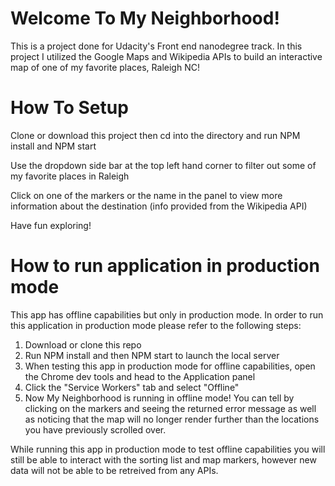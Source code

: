 # Welcome To My Neighborhood!
This is a project done for Udacity's Front end nanodegree track. In this project I utilized the Google Maps and Wikipedia APIs to build an interactive map of one of my favorite places, Raleigh NC!

# How To Setup
Clone or download this project then cd into the directory and run NPM install and NPM start

Use the dropdown side bar at the top left hand corner to filter out some of my favorite places in Raleigh

Click on one of the markers or the name in the panel to view more information about the destination (info provided from the Wikipedia API)

Have fun exploring!

# How to run application in production mode
This app has offline capabilities but only in production mode. 
In order to run this application in production mode please refer to the following steps:
1) Download or clone this repo
2) Run NPM install and then NPM start to launch the local server
3) When testing this app in production mode for offline capabilities, open the Chrome dev tools and head to the Application panel
4) Click the "Service Workers" tab and select "Offline"
5) Now My Neighborhood is running in offline mode! You can tell by clicking on the markers and seeing the returned error message as well as noticing that the map will no longer render further than the locations you have previously scrolled over. 

While running this app in production mode to test offline capabilities you will still be able to interact with the sorting list and map markers, however new data will not be able to be retreived from any APIs. 
